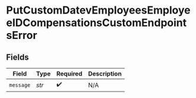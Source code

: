 # PutCustomDatevEmployeesEmployeeIDCompensationsCustomEndpointsError


## Fields

| Field              | Type               | Required           | Description        |
| ------------------ | ------------------ | ------------------ | ------------------ |
| `message`          | *str*              | :heavy_check_mark: | N/A                |